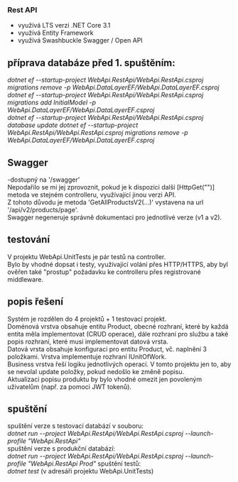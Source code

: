 ### Rest API
- využívá LTS verzi .NET Core 3.1  
- využívá Entity Framework  
- využívá Swashbuckle Swagger / Open API

## příprava databáze před 1. spuštěním:
*dotnet ef --startup-project WebApi.RestApi/WebApi.RestApi.csproj migrations remove -p WebApi.DataLayerEF/WebApi.DataLayerEF.csproj*  
*dotnet ef --startup-project WebApi.RestApi/WebApi.RestApi.csproj migrations add InitialModel -p WebApi.DataLayerEF/WebApi.DataLayerEF.csproj*  
*dotnet ef --startup-project WebApi.RestApi/WebApi.RestApi.csproj database update* 
*dotnet ef --startup-project WebApi.RestApi/WebApi.RestApi.csproj migrations remove -p WebApi.DataLayerEF/WebApi.DataLayerEF.csproj*  

## Swagger
-dostupný na '/swagger'  
Nepodařilo se mi jej zprovoznit, pokud je k dispozici další [HttpGet("")] metoda ve stejném controlleru, využívající jinou verzi API.  
Z tohoto důvodu je metoda 'GetAllProductsV2(...)' vystavena na url '/api/v2/products/page'.  
Swagger negeneruje správně dokumentaci pro jednotlivé verze (v1 a v2).

## testování
V projektu WebApi.UnitTests je pár testů na controller.  
Bylo by vhodné dopsat i testy, využívající volání přes HTTP/HTTPS, aby byl ověřen také "prostup" požadavku ke controlleru přes registrované middleware.  

## popis řešení
Systém je rozdělen do 4 projektů + 1 testovací projekt.  
Doménová vrstva obsahuje entitu Product, obecné rozhraní, které by každá entita měla implementovat (CRUD operace), dále rozhraní pro službu a také popis rozhraní, které musí implementovat datová vrsta.  
Datová vrsta obsahuje konfiguraci pro entitu Product, vč. naplnění 3 položkami. Vrstva implementuje rozhraní IUnitOfWork.  
Business vrstva řeší logiku jednotlivých operací. V tomto projektu jen to, aby se nevolal update položky, pokud nedošlo ke změně popisu.  
Aktualizaci popisu produktu by bylo vhodné omezit jen povoleným uživatelům (např. za pomoci JWT tokenů).  

## spuštění
spuštění verze s testovací databází v souboru:  
*dotnet run --project WebApi.RestApi/WebApi.RestApi.csproj --launch-profile "WebApi.RestApi"*  
spuštění verze s produkční databází:  
*dotnet run --project WebApi.RestApi/WebApi.RestApi.csproj --launch-profile "WebApi.RestApi Prod"*
spuštění testů:  
*dotnet test* (v adresáři projektu WebApi.UnitTests)
